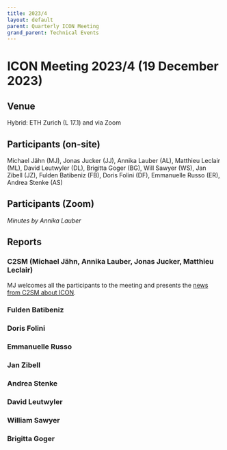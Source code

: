 ```yaml
---
title: 2023/4
layout: default
parent: Quarterly ICON Meeting
grand_parent: Technical Events
---
```


# ICON Meeting 2023/4 (19 December 2023)

## Venue
Hybrid: ETH Zurich (L 17.1) and via Zoom

## Participants (on-site)
Michael Jähn (MJ), 
Jonas Jucker (JJ),
Annika Lauber (AL),
Matthieu Leclair (ML),
David Leutwyler (DL),
Brigitta Goger (BG),
Will Sawyer (WS),
Jan Zibell (JZ),
Fulden Batibeniz (FB),
Doris Folini (DF),
Emmanuelle Russo (ER),
Andrea Stenke (AS)

## Participants (Zoom)

_Minutes by Annika Lauber_

## Reports

### C2SM (Michael Jähn, Annika Lauber, Jonas Jucker, Matthieu Leclair)

MJ welcomes all the participants to the meeting and presents the [news from C2SM about ICON](https://polybox.ethz.ch/index.php/s/riXuXSFnD8XA8FO).

### Fulden Batibeniz

### Doris Folini

### Emmanuelle Russo

### Jan Zibell

### Andrea Stenke

### David Leutwyler

### William Sawyer

### Brigitta Goger

